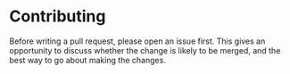 # Contributing

Before writing a pull request,
please open an issue first.
This gives an opportunity to discuss whether the change is likely to be merged,
and the best way to go about making the changes.
